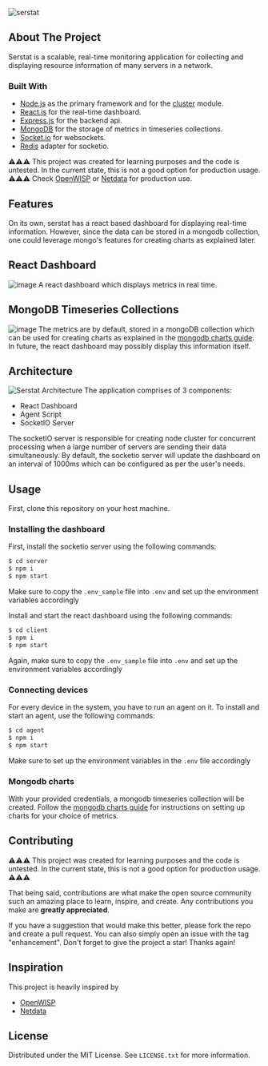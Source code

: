 
![serstat](https://socialify.git.ci/purhan/serstat/image?description=1&font=Inter&logo=https%3A%2F%2Fraw.githubusercontent.com%2Fpurhan%2Fserstat%2Fmaster%2Fclient%2Fpublic%2Flogo.png&name=1&owner=1&pattern=Plus&theme=Light)

## About The Project

Serstat is a scalable, real-time monitoring application for collecting and displaying resource information of many servers in a network.

### Built With

* [Node.js](https://nodejs.org/) as the primary framework and for the [cluster](https://nodejs.org/api/cluster.html) module.
* [React.js](https://reactjs.org/) for the real-time dashboard.
* [Express.js](https://expressjs.com/) for the backend api.
* [MongoDB](https://www.mongodb.com/) for the storage of metrics in timeseries collections.
* [Socket.io](https://socket.io/) for websockets.
* [Redis](https://redis.io/) adapter for socketio.

:warning::warning::warning: This project was created for learning purposes and the code is untested. In the current state, this is not a good option for production usage. :warning::warning::warning:
Check [OpenWISP](https://github.com/openwisp/) or [Netdata](https://github.com/netdata/netdata) for production use.

## Features

On its own, serstat has a react based dashboard for displaying real-time information. However, since the data can be stored in a mongodb collection, one could leverage mongo's features for creating charts as explained later.

## React Dashboard

![image](https://user-images.githubusercontent.com/10897423/165467249-bc10633c-c83f-49bb-9bd1-75728f749308.png)
A react dashboard which displays metrics in real time.

## MongoDB Timeseries Collections

![image](https://user-images.githubusercontent.com/10897423/165299163-a7ebe011-b71a-47b5-bd9d-f19c67ab2609.png)
The metrics are by default, stored in a mongoDB collection which can be used for creating charts as explained in the [mongodb charts guide](https://www.mongodb.com/docs/charts/).
In future, the react dashboard may possibly display this information itself.

## Architecture
![Serstat Architecture](https://user-images.githubusercontent.com/10897423/165484836-e0bcc3c3-287d-4820-a168-6873f8a56235.png)
The application comprises of 3 components:
- React Dashboard
- Agent Script
- SocketIO Server

The socketIO server is responsible for creating node cluster for concurrent processing when a large number of servers are sending their data simultaneously.
By default, the socketio server will update the dashboard on an interval of 1000ms which can be configured as per the user's needs.

## Usage

First, clone this repository on your host machine.

### Installing the dashboard

First, install the socketio server using the following commands:

```bash
$ cd server
$ npm i
$ npm start
```

Make sure to copy the `.env_sample` file into `.env` and set up the environment variables accordingly

Install and start the react dashboard using the following commands:

```bash
$ cd client
$ npm i
$ npm start
```

Again, make sure to copy the `.env_sample` file into `.env` and set up the environment variables accordingly

### Connecting devices

For every device in the system, you have to run an agent on it. To install and start an agent, use the following commands:

```bash
$ cd agent
$ npm i
$ npm start
```

Make sure to set up the environment variables in the `.env` file accordingly

### Mongodb charts

With your provided credentials, a mongodb timeseries collection will be created. Follow the [mongodb charts guide](https://www.mongodb.com/docs/charts/) for instructions on setting up charts for your choice of metrics.

## Contributing

:warning::warning::warning: This project was created for learning purposes and the code is untested. In the current state, this is not a good option for production usage. :warning::warning::warning:

That being said, contributions are what make the open source community such an amazing place to learn, inspire, and create. Any contributions you make are **greatly appreciated**.

If you have a suggestion that would make this better, please fork the repo and create a pull request. You can also simply open an issue with the tag "enhancement".
Don't forget to give the project a star! Thanks again!

## Inspiration

This project is heavily inspired by
-  [OpenWISP](https://github.com/openwisp/)
-  [Netdata](https://github.com/netdata/netdata)

## License

Distributed under the MIT License. See `LICENSE.txt` for more information.
